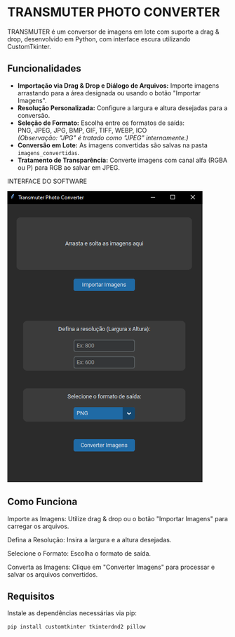 # TRANSMUTER PHOTO CONVERTER

TRANSMUTER é um conversor de imagens em lote com suporte a drag & drop, desenvolvido em Python, com interface escura utilizando CustomTkinter.

## Funcionalidades

- **Importação via Drag & Drop e Diálogo de Arquivos:** Importe imagens arrastando para a área designada ou usando o botão "Importar Imagens".
- **Resolução Personalizada:** Configure a largura e altura desejadas para a conversão.
- **Seleção de Formato:** Escolha entre os formatos de saída:  
  PNG, JPEG, JPG, BMP, GIF, TIFF, WEBP, ICO  
  *(Observação: "JPG" é tratado como "JPEG" internamente.)*
- **Conversão em Lote:** As imagens convertidas são salvas na pasta `imagens_convertidas`.
- **Tratamento de Transparência:** Converte imagens com canal alfa (RGBA ou P) para RGB ao salvar em JPEG.

INTERFACE DO SOFTWARE

![Screenshot do Transmuter](https://github.com/SanctusLocalHost/TransmutterPhotoConverter/blob/main/image.png)

## Como Funciona
Importe as Imagens: Utilize drag & drop ou o botão "Importar Imagens" para carregar os arquivos.

Defina a Resolução: Insira a largura e a altura desejadas.

Selecione o Formato: Escolha o formato de saída.

Converta as Imagens: Clique em "Converter Imagens" para processar e salvar os arquivos convertidos.


## Requisitos

Instale as dependências necessárias via pip:

```bash
pip install customtkinter tkinterdnd2 pillow
